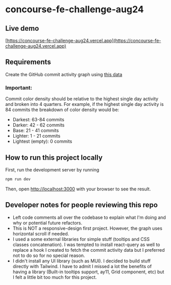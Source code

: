 # concourse-fe-challenge-aug24

## Live demo

[https://concourse-fe-challenge-aug24.vercel.app](https://concourse-fe-challenge-aug24.vercel.app)

## Requirements

Create the GitHub commit activity graph using [this data](https://api.github.com/repos/facebook/react/stats/commit_activity)

### Important:

Commit color density should be relative to the highest single day activity and broken into 4 quarters. For example, if the highest single day activity is 84 commits the breakdown of color density would be:

- Darkest: 63-84 commits
- Darker: 42 - 62 commits
- Base: 21 - 41 commits
- Lighter: 1 - 21 commits
- Lightest (empty): 0 commits

## How to run this project locally

First, run the development server by running

```bash
npm run dev
```

Then, open [http://localhost:3000](http://localhost:3000) with your browser to see the result.

## Developer notes for people reviewing this repo

- Left code comments all over the codebase to explain what I'm doing and why or potential future refactors.
- This is NOT a responsive-design first project. However, the graph uses horizontal scroll if needed.
- I used a some external libraries for simple stuff (tooltips and CSS classes concatenation). I was tempted to install react-query as well to replace a hook I created to fetch the commit activity data but I preferred not to do so for no special reason.
- I didn't install any UI library (such as MUI). I decided to build stuff directly with Tailwind. I have to admit I missed a lot the benefits of having a library (Built-in tooltips support, ay11, Grid component, etc) but I felt a little bit too much for this project.

